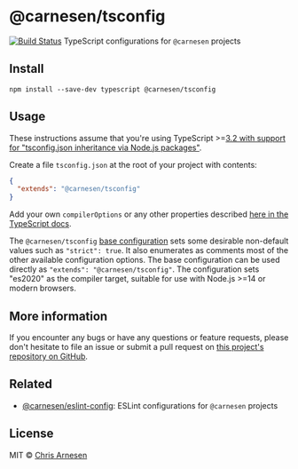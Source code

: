 # @carnesen/tsconfig

[![Build Status](https://github.com/carnesen/tsconfig/workflows/test/badge.svg)](https://github.com/carnesen/tsconfig/actions?query=workflow%3Atest+branch%3Amaster)
TypeScript configurations for `@carnesen` projects

## Install

```
npm install --save-dev typescript @carnesen/tsconfig
```

## Usage

These instructions assume that you're using TypeScript >=[3.2 with support for "tsconfig.json inheritance via Node.js packages"](https://www.typescriptlang.org/docs/handbook/release-notes/typescript-3-2.html). 

Create a file `tsconfig.json` at the root of your project with contents:

```json
{
  "extends": "@carnesen/tsconfig"
}
```
Add your own `compilerOptions` or any other properties described [here in the TypeScript docs](https://www.typescriptlang.org/docs/handbook/tsconfig-json.html).

The `@carnesen/tsconfig` [base configuration](tsconfig.json) sets some desirable non-default values such as `"strict": true`. It also enumerates as comments most of the other available configuration options. The base configuration can be used directly as `"extends": "@carnesen/tsconfig"`. The configuration sets "es2020" as the compiler target, suitable for use with Node.js >=14 or modern browsers.

## More information

If you encounter any bugs or have any questions or feature requests, please don't hesitate to file an issue or submit a pull request on [this project's repository on GitHub](https://github.com/carnesen/tsconfig).

## Related

- [@carnesen/eslint-config](https://github.com/carnesen/eslint-config): ESLint configurations for `@carnesen` projects

## License

MIT © [Chris Arnesen](https://www.carnesen.com)

